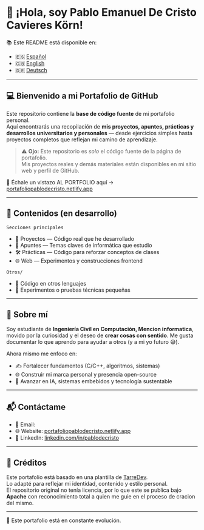 # 👋 ¡Hola, soy Pablo Emanuel De Cristo Cavieres Körn!

📚 Este README está disponible en:
- 🇪🇸 [Español](README.es.md)
- 🇬🇧 [English](README.md)
- 🇩🇪 [Deutsch](README.de.md)

---

## 💻 Bienvenido a mi Portafolio de GitHub

Este repositorio contiene la **base de código fuente** de mi portafolio personal.  
Aquí encontrarás una recopilación de **mis proyectos, apuntes, prácticas y desarrollos universitarios y personales** — desde ejercicios simples hasta proyectos completos que reflejan mi camino de aprendizaje.

> ⚠️ **Ojo:** Este repositorio es *solo* el código fuente de la página de portafolio.  
> Mis proyectos reales y demás materiales están disponibles en mi sitio web y perfil de GitHub.

🔗 Échale un vistazo AL PORTFOLIO aquí → [portafoliopablodecristo.netlify.app](https://portafoliopablodecristo.netlify.app/)

---

## 📂 Contenidos (en desarrollo)

`Secciones principales`
- 🧩 Proyectos — Código real que he desarrollado
- 📓 Apuntes — Temas claves de informática que estudio
- 🛠️ Prácticas — Código para reforzar conceptos de clases
- 🌐 Web — Experimentos y construcciones frontend

`Otros/`
- 🔡 Código en otros lenguajes
- 🧠 Experimentos o pruebas técnicas pequeñas

---

## 🚀 Sobre mí

Soy estudiante de **Ingeniería Civil en Computación, Mencion informatica**, movido por la curiosidad y el deseo de **crear cosas con sentido**. Me gusta documentar lo que aprendo para ayudar a otros (y a mi yo futuro 😅).

Ahora mismo me enfoco en:
- ✍️ Fortalecer fundamentos (C/C++, algoritmos, sistemas)
- 🌐 Construir mi marca personal y presencia open-source
- 🤖 Avanzar en IA, sistemas embebidos y tecnología sustentable

---

## 📬 Contáctame

- 💌 Email: []()
- 🌐 Website: [portafoliopablodecristo.netlify.app](https://portafoliopablodecristo.netlify.app/)
- 🔗 LinkedIn: [linkedin.com/in/pablodecristo](https://www.linkedin.com/in/pablodecristo/)

---

## 🧾 Créditos

Este portafolio está basado en una plantilla de [TarreDev](https://github.com/ratasi).  
Lo adapté para reflejar mi identidad, contenido y estilo personal.  
El repositorio original no tenía licencia, por lo que este se publica bajo **Apache** con reconocimiento total a quien me guie en el proceso de cracion del mismo.

---

🧪 Este portafolio está en constante evolución.